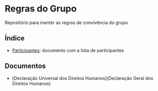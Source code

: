 # Regras do Grupo

Repositório para manter as regras de convivência do grupo

## Índice

* [Participantes](participantes): documento com a lista de participantes

## Documentos

* [Declaração Universal dos Direitos Humanos](Declaração Geral dos Direitos Humanos)
